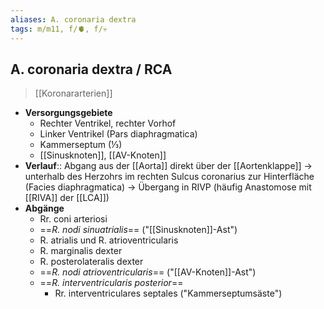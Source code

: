```yaml
---
aliases: A. coronaria dextra
tags: m/m11, f/🫀, f/💀
---
```

## A. coronaria dextra / RCA
> [[Koronararterien]]
- **Versorgungsgebiete**
	- Rechter Ventrikel, rechter Vorhof
	- Linker Ventrikel (Pars diaphragmatica)
	- Kammerseptum (⅓)
	- [[Sinusknoten]], [[AV-Knoten]]
- **Verlauf**:: Abgang aus der [[Aorta]] direkt über der [[Aortenklappe]] → unterhalb des Herzohrs im rechten Sulcus coronarius zur Hinterfläche (Facies diaphragmatica) → Übergang in RIVP (häufig Anastomose mit [[RIVA]] der [[LCA]])
- **Abgänge**
	- Rr. coni arteriosi
	- ==*R. nodi sinuatrialis*== ("[[Sinusknoten]]-Ast")
	- R. atrialis und R. atrioventricularis
	- R. marginalis dexter
	- R. posterolateralis dexter
	- ==*R. nodi atrioventricularis*== ("[[AV-Knoten]]-Ast")
	- ==*R. interventricularis posterior*==
		- Rr. interventriculares septales ("Kammerseptumsäste")